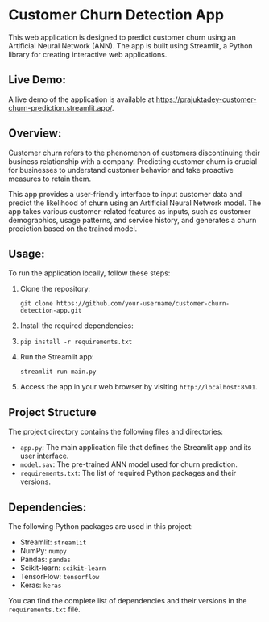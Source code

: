 
Customer Churn Detection App
============================

This web application is designed to predict customer churn using an Artificial Neural Network (ANN). The app is built using Streamlit, a Python library for creating interactive web applications.

Live Demo:
---------

A live demo of the application is available at <https://prajuktadey-customer-churn-prediction.streamlit.app/>.

Overview:
--------

Customer churn refers to the phenomenon of customers discontinuing their business relationship with a company. Predicting customer churn is crucial for businesses to understand customer behavior and take proactive measures to retain them.

This app provides a user-friendly interface to input customer data and predict the likelihood of churn using an Artificial Neural Network model. The app takes various customer-related features as inputs, such as customer demographics, usage patterns, and service history, and generates a churn prediction based on the trained model.

Usage:
-----

To run the application locally, follow these steps:

1.  Clone the repository:

    `git clone https://github.com/your-username/customer-churn-detection-app.git`

2.  Install the required dependencies:
3.  
    `pip install -r requirements.txt`

4.  Run the Streamlit app:

    `streamlit run main.py`

5.  Access the app in your web browser by visiting `http://localhost:8501`.

Project Structure
-----------------

The project directory contains the following files and directories:

-   `app.py`: The main application file that defines the Streamlit app and its user interface.
-   `model.sav`: The pre-trained ANN model used for churn prediction.
-   `requirements.txt`: The list of required Python packages and their versions.
   
Dependencies:
------------

The following Python packages are used in this project:

-   Streamlit: `streamlit`
-   NumPy: `numpy`
-   Pandas: `pandas`
-   Scikit-learn: `scikit-learn`
-   TensorFlow: `tensorflow`
-   Keras: `keras`

You can find the complete list of dependencies and their versions in the `requirements.txt` file.
